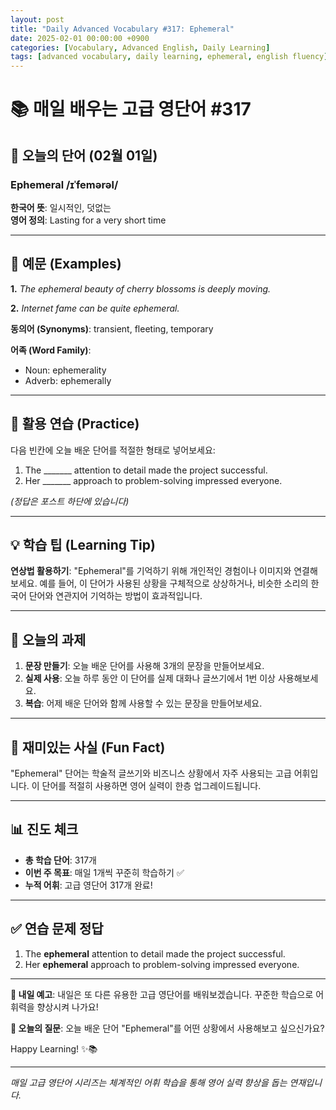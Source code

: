 ```yaml
---
layout: post
title: "Daily Advanced Vocabulary #317: Ephemeral"
date: 2025-02-01 00:00:00 +0900
categories: [Vocabulary, Advanced English, Daily Learning]
tags: [advanced vocabulary, daily learning, ephemeral, english fluency]
---
```


# 📚 **매일 배우는 고급 영단어 #317**

## 🌟 **오늘의 단어 (02월 01일)**

### **Ephemeral** /ɪˈfemərəl/

**한국어 뜻**: 일시적인, 덧없는  
**영어 정의**: Lasting for a very short time

<!--more-->

---

## 📖 **예문 (Examples)**

**1.** *The ephemeral beauty of cherry blossoms is deeply moving.*

**2.** *Internet fame can be quite ephemeral.*

**동의어 (Synonyms)**: transient, fleeting, temporary

**어족 (Word Family)**:
- Noun: ephemerality
- Adverb: ephemerally

---

## 🎯 **활용 연습 (Practice)**

다음 빈칸에 오늘 배운 단어를 적절한 형태로 넣어보세요:

1. The _______ attention to detail made the project successful.
2. Her _______ approach to problem-solving impressed everyone.

*(정답은 포스트 하단에 있습니다)*

---

## 💡 **학습 팁 (Learning Tip)**

**연상법 활용하기**: "Ephemeral"를 기억하기 위해 개인적인 경험이나 이미지와 연결해보세요. 
예를 들어, 이 단어가 사용된 상황을 구체적으로 상상하거나, 비슷한 소리의 한국어 단어와 연관지어 기억하는 방법이 효과적입니다.

---

## 📝 **오늘의 과제**

1. **문장 만들기**: 오늘 배운 단어를 사용해 3개의 문장을 만들어보세요.
2. **실제 사용**: 오늘 하루 동안 이 단어를 실제 대화나 글쓰기에서 1번 이상 사용해보세요.
3. **복습**: 어제 배운 단어와 함께 사용할 수 있는 문장을 만들어보세요.

---

## 🎲 **재미있는 사실 (Fun Fact)**

"Ephemeral" 단어는 학술적 글쓰기와 비즈니스 상황에서 자주 사용되는 고급 어휘입니다. 이 단어를 적절히 사용하면 영어 실력이 한층 업그레이드됩니다.

---

## 📊 **진도 체크**

- **총 학습 단어**: 317개
- **이번 주 목표**: 매일 1개씩 꾸준히 학습하기 ✅
- **누적 어휘**: 고급 영단어 317개 완료!

---

## ✅ **연습 문제 정답**

1. The **ephemeral** attention to detail made the project successful.
2. Her **ephemeral** approach to problem-solving impressed everyone.

---

**🎯 내일 예고**: 내일은 또 다른 유용한 고급 영단어를 배워보겠습니다. 꾸준한 학습으로 어휘력을 향상시켜 나가요!

**💭 오늘의 질문**: 오늘 배운 단어 "Ephemeral"를 어떤 상황에서 사용해보고 싶으신가요? 

Happy Learning! ✨📚

---

*매일 고급 영단어 시리즈는 체계적인 어휘 학습을 통해 영어 실력 향상을 돕는 연재입니다.*
